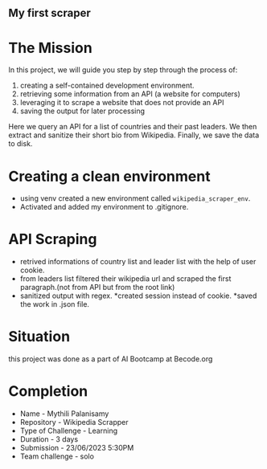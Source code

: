## My first scraper

# The Mission

In this project, we will guide you step by step through the process of:

1. creating a self-contained development environment.
2. retrieving some information from an API (a website for computers)
3. leveraging it to scrape a website that does not provide an API
4. saving the output for later processing

Here we query an API for a list of countries and their past leaders. We then extract and sanitize their short bio from Wikipedia. Finally, we save the data to disk.

# Creating a clean environment
* using venv created a new environment called `wikipedia_scraper_env`.
* Activated and added my environment to .gitignore.

# API Scraping
* retrived informations of country list and leader list with the help of user cookie.
* from leaders list filtered their wikipedia url and scraped the first paragraph.(not from API but from the root link)
* sanitized output with regex.
*created session instead of cookie.
*saved the work in .json file.

# Situation
this project was done as a part of AI Bootcamp at Becode.org

# Completion
* Name                -   Mythili Palanisamy
* Repository          -   Wikipedia Scrapper
* Type of Challenge   -   Learning
* Duration            -   3 days
* Submission          -   23/06/2023  5:30PM
* Team challenge      -   solo